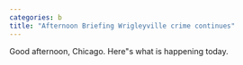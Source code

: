 ```yaml
---
categories: b
title: "Afternoon Briefing Wrigleyville crime continues"
---
```

Good afternoon, Chicago. Here"s what is happening today.